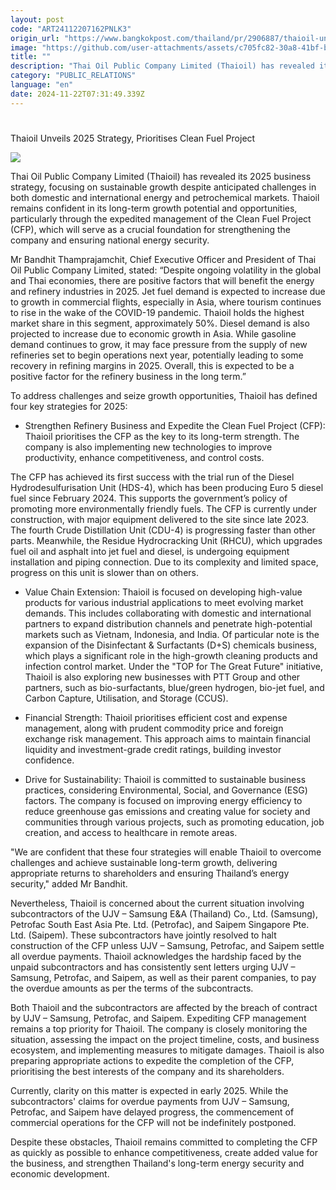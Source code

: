 ```yaml
---
layout: post
code: "ART24112207162PNLK3"
origin_url: "https://www.bangkokpost.com/thailand/pr/2906887/thaioil-unveils-2025-strategy-prioritises-clean-fuel-project-"
image: "https://github.com/user-attachments/assets/c705fc82-30a8-41bf-bdc5-070474e007f7"
title: ""
description: "Thai Oil Public Company Limited (Thaioil) has revealed its 2025 business strategy, focusing on sustainable growth despite anticipated challenges in both domestic and international energy and petrochemical markets. Thaioil remains confident in its long-term growth potential and opportunities, particularly through the expedited management of the Clean Fuel Project (CFP), which will serve as a crucial foundation for strengthening the company and ensuring national energy security."
category: "PUBLIC_RELATIONS"
language: "en"
date: 2024-11-22T07:31:49.339Z
---
```


# 

Thaioil Unveils 2025 Strategy, Prioritises Clean Fuel Project

![](https://github.com/user-attachments/assets/f45fb9c4-2a43-4e60-b7df-381c398ef151)

Thai Oil Public Company Limited (Thaioil) has revealed its 2025 business strategy, focusing on sustainable growth despite anticipated challenges in both domestic and international energy and petrochemical markets. Thaioil remains confident in its long-term growth potential and opportunities, particularly through the expedited management of the Clean Fuel Project (CFP), which will serve as a crucial foundation for strengthening the company and ensuring national energy security. 

Mr Bandhit Thamprajamchit, Chief Executive Officer and President of Thai Oil Public Company Limited, stated: “Despite ongoing volatility in the global and Thai economies, there are positive factors that will benefit the energy and refinery industries in 2025. Jet fuel demand is expected to increase due to growth in commercial flights, especially in Asia, where tourism continues to rise in the wake of the COVID-19 pandemic. Thaioil holds the highest market share in this segment, approximately 50%. Diesel demand is also projected to increase due to economic growth in Asia. While gasoline demand continues to grow, it may face pressure from the supply of new refineries set to begin operations next year, potentially leading to some recovery in refining margins in 2025. Overall, this is expected to be a positive factor for the refinery business in the long term.” 

To address challenges and seize growth opportunities, Thaioil has defined four key strategies for 2025: 

*   Strengthen Refinery Business and Expedite the Clean Fuel Project (CFP): Thaioil prioritises the CFP as the key to its long-term strength. The company is also implementing new technologies to improve productivity, enhance competitiveness, and control costs. 
    

The CFP has achieved its first success with the trial run of the Diesel Hydrodesulfurisation Unit (HDS-4), which has been producing Euro 5 diesel fuel since February 2024. This supports the government’s policy of promoting more environmentally friendly fuels. The CFP is currently under construction, with major equipment delivered to the site since late 2023. The fourth Crude Distillation Unit (CDU-4) is progressing faster than other parts. Meanwhile, the Residue Hydrocracking Unit (RHCU), which upgrades fuel oil and asphalt into jet fuel and diesel, is undergoing equipment installation and piping connection. Due to its complexity and limited space, progress on this unit is slower than on others. 

*   Value Chain Extension: Thaioil is focused on developing high-value products for various industrial applications to meet evolving market demands. This includes collaborating with domestic and international partners to expand distribution channels and penetrate high-potential markets such as Vietnam, Indonesia, and India. Of particular note is the expansion of the Disinfectant & Surfactants (D+S) chemicals business, which plays a significant role in the high-growth cleaning products and infection control market. Under the "TOP for The Great Future" initiative, Thaioil is also exploring new businesses with PTT Group and other partners, such as bio-surfactants, blue/green hydrogen, bio-jet fuel, and Carbon Capture, Utilisation, and Storage (CCUS). 
    

*   Financial Strength: Thaioil prioritises efficient cost and expense management, along with prudent commodity price and foreign exchange risk management. This approach aims to maintain financial liquidity and investment-grade credit ratings, building investor confidence. 
    

*   Drive for Sustainability: Thaioil is committed to sustainable business practices, considering Environmental, Social, and Governance (ESG) factors. The company is focused on improving energy efficiency to reduce greenhouse gas emissions and creating value for society and communities through various projects, such as promoting education, job creation, and access to healthcare in remote areas. 
    

"We are confident that these four strategies will enable Thaioil to overcome challenges and achieve sustainable long-term growth, delivering appropriate returns to shareholders and ensuring Thailand’s energy security," added Mr Bandhit. 

Nevertheless, Thaioil is concerned about the current situation involving subcontractors of the UJV – Samsung E&A (Thailand) Co., Ltd. (Samsung), Petrofac South East Asia Pte. Ltd. (Petrofac), and Saipem Singapore Pte. Ltd. (Saipem). These subcontractors have jointly resolved to halt construction of the CFP unless UJV – Samsung, Petrofac, and Saipem settle all overdue payments. Thaioil acknowledges the hardship faced by the unpaid subcontractors and has consistently sent letters urging UJV – Samsung, Petrofac, and Saipem, as well as their parent companies, to pay the overdue amounts as per the terms of the subcontracts. 

Both Thaioil and the subcontractors are affected by the breach of contract by UJV – Samsung, Petrofac, and Saipem. Expediting CFP management remains a top priority for Thaioil. The company is closely monitoring the situation, assessing the impact on the project timeline, costs, and business ecosystem, and implementing measures to mitigate damages. Thaioil is also preparing appropriate actions to expedite the completion of the CFP, prioritising the best interests of the company and its shareholders. 

Currently, clarity on this matter is expected in early 2025. While the subcontractors' claims for overdue payments from UJV – Samsung, Petrofac, and Saipem have delayed progress, the commencement of commercial operations for the CFP will not be indefinitely postponed. 

Despite these obstacles, Thaioil remains committed to completing the CFP as quickly as possible to enhance competitiveness, create added value for the business, and strengthen Thailand's long-term energy security and economic development.